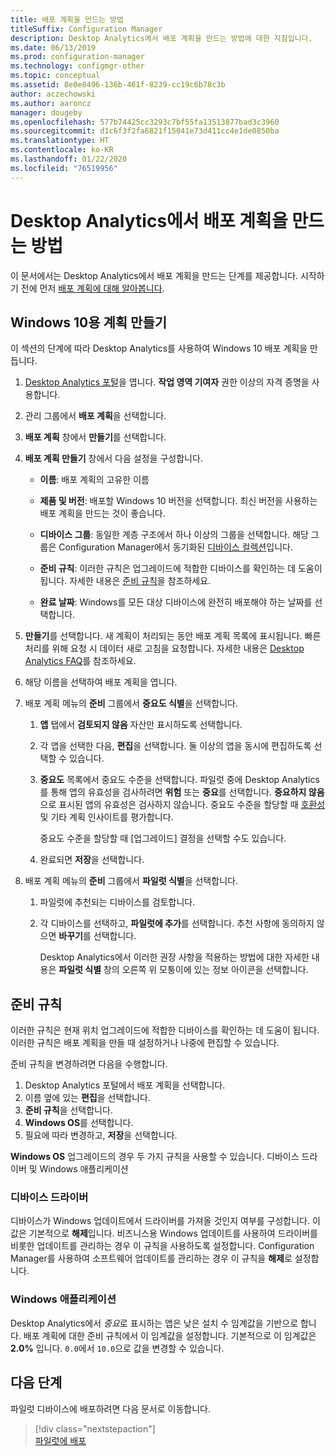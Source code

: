 ```yaml
---
title: 배포 계획을 만드는 방법
titleSuffix: Configuration Manager
description: Desktop Analytics에서 배포 계획을 만드는 방법에 대한 지침입니다.
ms.date: 06/13/2019
ms.prod: configuration-manager
ms.technology: configmgr-other
ms.topic: conceptual
ms.assetid: 8e0e8496-136b-461f-8239-cc19c6b78c3b
author: aczechowski
ms.author: aaroncz
manager: dougeby
ms.openlocfilehash: 577b74425cc3293c7bf55fa13513877bad3c3960
ms.sourcegitcommit: d1c6f3f2fa6821f15041e73d411cc4e1de0850ba
ms.translationtype: HT
ms.contentlocale: ko-KR
ms.lasthandoff: 01/22/2020
ms.locfileid: "76519956"
---
```

# <a name="how-to-create-deployment-plans-in-desktop-analytics"></a>Desktop Analytics에서 배포 계획을 만드는 방법

이 문서에서는 Desktop Analytics에서 배포 계획을 만드는 단계를 제공합니다. 시작하기 전에 먼저 [배포 계획에 대해 알아봅니다](/sccm/desktop-analytics/about-deployment-plans).

## <a name="create-a-plan-for-windows-10"></a>Windows 10용 계획 만들기

이 섹션의 단계에 따라 Desktop Analytics를 사용하여 Windows 10 배포 계획을 만듭니다.

1. [Desktop Analytics 포털](https://aka.ms/desktopanalytics)을 엽니다. **작업 영역 기여자** 권한 이상의 자격 증명을 사용합니다.  

2. 관리 그룹에서 **배포 계획**을 선택합니다.  

3. **배포 계획** 창에서 **만들기**를 선택합니다.  

4. **배포 계획 만들기** 창에서 다음 설정을 구성합니다.  

    - **이름**: 배포 계획의 고유한 이름  

    - **제품 및 버전**: 배포할 Windows 10 버전을 선택합니다. 최신 버전을 사용하는 배포 계획을 만드는 것이 좋습니다.  

    - **디바이스 그룹**: 동일한 계층 구조에서 하나 이상의 그룹을 선택합니다. 해당 그룹은 Configuration Manager에서 동기화된 [디바이스 컬렉션](/configmgr/desktop-analytics/connect-configmgr#bkmk_Collections)입니다.  

    - **준비 규칙**: 이러한 규칙은 업그레이드에 적합한 디바이스를 확인하는 데 도움이 됩니다. 자세한 내용은 [준비 규칙](#readiness-rules)을 참조하세요.  

    - **완료 날짜**: Windows를 모든 대상 디바이스에 완전히 배포해야 하는 날짜를 선택합니다.  

5. **만들기**를 선택합니다. 새 계획이 처리되는 동안 배포 계획 목록에 표시됩니다. 빠른 처리를 위해 요청 시 데이터 새로 고침을 요청합니다. 자세한 내용은 [Desktop Analytics FAQ](/sccm/desktop-analytics/faq##can-i-reduce-the-amount-of-time-it-takes-for-data-to-refresh-in-my-desktop-analytics-portal)를 참조하세요.  

6. 해당 이름을 선택하여 배포 계획을 엽니다.  

7. 배포 계획 메뉴의 **준비** 그룹에서 **중요도 식별**을 선택합니다.  

    1. **앱** 탭에서 **검토되지 않음** 자산만 표시하도록 선택합니다.  

    2. 각 앱을 선택한 다음, **편집**을 선택합니다. 둘 이상의 앱을 동시에 편집하도록 선택할 수 있습니다.  

    3. **중요도** 목록에서 중요도 수준을 선택합니다. 파일럿 중에 Desktop Analytics를 통해 앱의 유효성을 검사하려면 **위험** 또는 **중요**를 선택합니다. **중요하지 않음**으로 표시된 앱의 유효성은 검사하지 않습니다. 중요도 수준을 할당할 때 [호환성](/sccm/desktop-analytics/compat-assessment) 및 기타 계획 인사이트를 평가합니다.  

        중요도 수준을 할당할 때 [업그레이드] 결정을 선택할 수도 있습니다.  

    4. 완료되면 **저장**을 선택합니다.  

8. 배포 계획 메뉴의 **준비** 그룹에서 **파일럿 식별**을 선택합니다.  

    1. 파일럿에 추천되는 디바이스를 검토합니다.  

    2. 각 디바이스를 선택하고, **파일럿에 추가**를 선택합니다. 추천 사항에 동의하지 않으면 **바꾸기**를 선택합니다.  

        Desktop Analytics에서 이러한 권장 사항을 적용하는 방법에 대한 자세한 내용은 **파일럿 식별** 창의 오른쪽 위 모퉁이에 있는 정보 아이콘을 선택합니다.

## <a name="readiness-rules"></a>준비 규칙

이러한 규칙은 현재 위치 업그레이드에 적합한 디바이스를 확인하는 데 도움이 됩니다. 이러한 규칙은 배포 계획을 만들 때 설정하거나 나중에 편집할 수 있습니다.

준비 규칙을 변경하려면 다음을 수행합니다.

1. Desktop Analytics 포털에서 배포 계획을 선택합니다.
1. 이름 옆에 있는 **편집**을 선택합니다.
1. **준비 규칙**을 선택합니다.
1. **Windows OS**를 선택합니다.
1. 필요에 따라 변경하고, **저장**을 선택합니다.

**Windows OS** 업그레이드의 경우 두 가지 규칙을 사용할 수 있습니다. 디바이스 드라이버 및 Windows 애플리케이션

### <a name="device-drivers"></a>디바이스 드라이버

디바이스가 Windows 업데이트에서 드라이버를 가져올 것인지 여부를 구성합니다. 이 값은 기본적으로 **해제**입니다. 비즈니스용 Windows 업데이트를 사용하여 드라이버를 비롯한 업데이트를 관리하는 경우 이 규칙을 사용하도록 설정합니다. Configuration Manager를 사용하여 소프트웨어 업데이트를 관리하는 경우 이 규칙을 **해제**로 설정합니다.

### <a name="windows-applications"></a>Windows 애플리케이션

Desktop Analytics에서 *중요*로 표시하는 앱은 낮은 설치 수 임계값을 기반으로 합니다. 배포 계획에 대한 준비 규칙에서 이 임계값을 설정합니다. 기본적으로 이 임계값은 **2.0%** 입니다. `0.0`에서 `10.0`으로 값을 변경할 수 있습니다.


## <a name="next-steps"></a>다음 단계

파일럿 디바이스에 배포하려면 다음 문서로 이동합니다.
> [!div class="nextstepaction"]  
> [파일럿에 배포](/sccm/desktop-analytics/deploy-pilot)  
